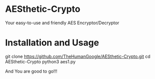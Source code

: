 # AESthetic-Crypto
Your easy-to-use and friendly AES Encryptor/Decryptor

# Installation and Usage
git clone https://github.com/TheHumanGoogle/AESthetic-Crypto.git
cd AESthetic-Crypto
python3 aes1.py

And You are good to go!!!
